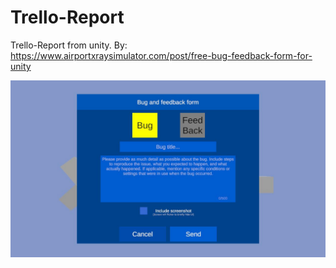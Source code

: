 # Trello-Report
 Trello-Report from unity. By: https://www.airportxraysimulator.com/post/free-bug-feedback-form-for-unity

![Image Sequence_006_0003.jpg](Image%20Sequence_006_0003.jpg)